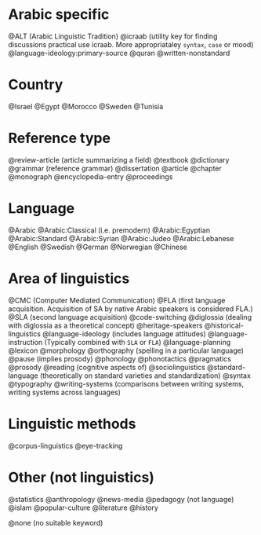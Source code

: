 # Arabic specific
@ALT (Arabic Linguistic Tradition)
@icraab (utility key for finding discussions practical use icraab. More appropriataley `syntax`, `case` or mood)
@language-ideology:primary-source
@quran
@written-nonstandard

# Country
@Israel
@Egypt
@Morocco
@Sweden
@Tunisia

# Reference type

@review-article (article summarizing a field)
@textbook
@dictionary
@grammar (reference grammar)
@dissertation
@article
@chapter
@monograph
@encyclopedia-entry
@proceedings

# Language
@Arabic
@Arabic:Classical (i.e. premodern)
@Arabic:Egyptian
@Arabic:Standard
@Arabic:Syrian
@Arabic:Judeo
@Arabic:Lebanese
@English
@Swedish
@German
@Norwegian
@Chinese

# Area of linguistics

@CMC (Computer Mediated Communication)
@FLA (first language acquisition. Acquisition of SA by native Arabic speakers is considered FLA.)
@SLA (second language acquisition)
@code-switching
@diglossia (dealing with diglossia as a theoretical concept)
@heritage-speakers
@historical-linguistics
@language-ideology (includes language attitudes)
@language-instruction (Typically combined with `SLA` or `FLA`)
@language-planning
@lexicon
@morphology
@orthography (spelling in a particular language)
@pause (implies prosody)
@phonology
@phonotactics
@pragmatics
@prosody
@reading (cognitive aspects of)
@sociolinguistics
@standard-language (theoretically on standard varieties and standardization)
@syntax
@typography
@writing-systems (comparisons between writing systems, writing systems across languages)

# Linguistic methods
@corpus-linguistics
@eye-tracking

# Other (not linguistics)
@statistics
@anthropology
@news-media
@pedagogy (not language)
@islam
@popular-culture
@literature
@history

@none (no suitable keyword)

